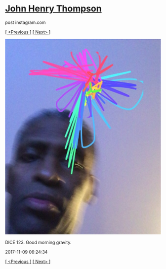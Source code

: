# [John Henry Thompson](../README.md)
post instagram.com

[[ <Previous ]](2017-11-10-1.md) [[ Next> ]](2017-11-09-2.md)

[![](../media/2017-11-09/DICE-123-Good-morning-gravity.jpg)](../README.md)

DICE 123. Good morning gravity.

2017-11-09 06:24:34

[[ <Previous ]](2017-11-10-1.md) [[ Next> ]](2017-11-09-2.md)
